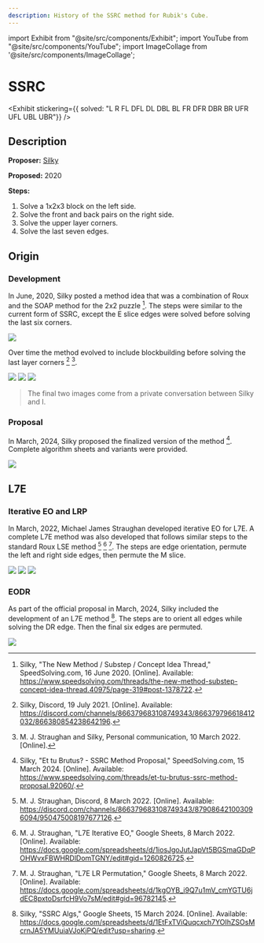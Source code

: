 ```yaml
---
description: History of the SSRC method for Rubik's Cube.
---
```


import Exhibit from "@site/src/components/Exhibit";
import YouTube from "@site/src/components/YouTube";
import ImageCollage from '@site/src/components/ImageCollage';

# SSRC

<Exhibit
stickering={{
    solved: "L R FL DFL DL DBL BL FR DFR DBR BR UFR UFL UBL UBR"}}
/>

## Description

**Proposer:** [Silky](CubingContributors/MethodDevelopers.md#silky)

**Proposed:** 2020

**Steps:**

1. Solve a 1x2x3 block on the left side.
2. Solve the front and back pairs on the right side.
3. Solve the upper layer corners.
4. Solve the last seven edges.

## Origin

### Development

In June, 2020, Silky posted a method idea that was a combination of Roux and the SOAP method for the 2x2 puzzle [^silky-2020]. The steps were similar to the current form of SSRC, except the E slice edges were solved before solving the last six corners.

![](img/SSRC/Original.png)

Over time the method evolved to include blockbuilding before solving the last layer corners [^silky-2021] [^straughan-silky-2022].

![](img/SSRC/Evo1.png)
![](img/SSRC/Evo2.png)
![](img/SSRC/Evo3.png)

> The final two images come from a private conversation between Silky and I.

### Proposal

In March, 2024, Silky proposed the finalized version of the method [^silky-2024-1]. Complete algorithm sheets and variants were provided.

![](img/SSRC/Proposal.png)

## L7E

### Iterative EO and LRP

In March, 2022, Michael James Straughan developed iterative EO for L7E. A complete L7E method was also developed that follows similar steps to the standard Roux LSE method [^straughan-2022-1] [^straughan-2022-2] [^straughan-2022-3]. The steps are edge orientation, permute the left and right side edges, then permute the M slice.

![](img/SSRC/StraughanL7E.png)
![](img/SSRC/StraughanL7E2.png)
![](img/SSRC/StraughanL7E3.png)

### EODR

As part of the official proposal in March, 2024, Silky included the development of an L7E method [^silky-2024-2]. The steps are to orient all edges while solving the DR edge. Then the final six edges are permuted.

![](img/SSRC/EODR.png)

[^silky-2020]: Silky, "The New Method / Substep / Concept Idea Thread," SpeedSolving.com, 16 June 2020. [Online]. Available: https://www.speedsolving.com/threads/the-new-method-substep-concept-idea-thread.40975/page-319#post-1378722.
[^silky-2021]: Silky, Discord, 19 July 2021. [Online]. Available: https://discord.com/channels/866379683108749343/866379796618412032/866380854238642196.
[^straughan-silky-2022]: M. J. Straughan and Silky, Personal communication, 10 March 2022. [Online].
[^silky-2024-1]: Silky, "Et tu Brutus? - SSRC Method Proposal," SpeedSolving.com, 15 March 2024. [Online]. Available: https://www.speedsolving.com/threads/et-tu-brutus-ssrc-method-proposal.92060/.
[^straughan-2022-1]: M. J. Straughan, Discord, 8 March 2022. [Online]. Available: https://discord.com/channels/866379683108749343/879086421003096094/950475008197677126.
[^straughan-2022-2]: M. J. Straughan, "L7E Iterative EO," Google Sheets, 8 March 2022. [Online]. Available: https://docs.google.com/spreadsheets/d/1iosJgoJutJapVt5BGSmaGDqPOHWvxFBWHRDlDomTGNY/edit#gid=1260826725.
[^straughan-2022-3]: M. J. Straughan, "L7E LR Permutation," Google Sheets, 8 March 2022. [Online]. Available: https://docs.google.com/spreadsheets/d/1kgOYB_i9Q7u1mV_cmYGTU6jdEC8pxtoDsrfcH9Vo7sM/edit#gid=96782145.
[^silky-2024-2]: Silky, "SSRC Algs," Google Sheets, 15 March 2024. [Online]. Available: https://docs.google.com/spreadsheets/d/1EtFxTViQuqcxch7YOIhZSOsMcrnJA5YMUuiaVJoKjPQ/edit?usp=sharing.